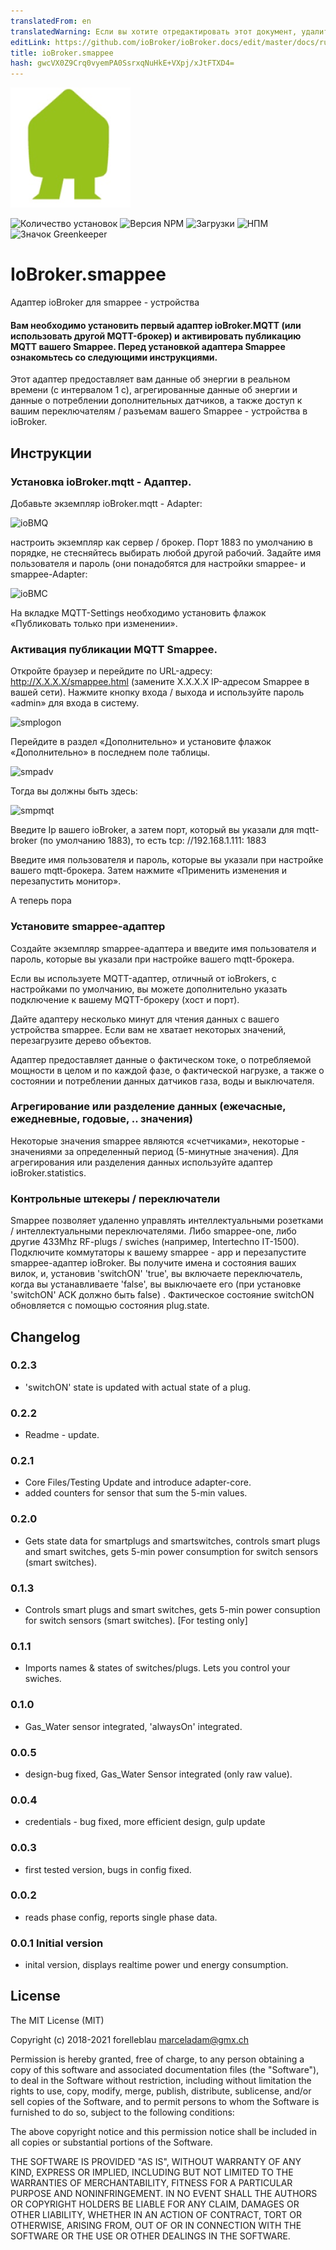 ```yaml
---
translatedFrom: en
translatedWarning: Если вы хотите отредактировать этот документ, удалите поле «translationFrom», в противном случае этот документ будет снова автоматически переведен
editLink: https://github.com/ioBroker/ioBroker.docs/edit/master/docs/ru/adapterref/iobroker.smappee/README.md
title: ioBroker.smappee
hash: gwcVX0Z9Crq0vyemPA0SsrxqNuHkE+VXpj/xJtFTXD4=
---
```

![Логотип](../../../en/adapterref/iobroker.smappee/admin/smappee.png)

![Количество установок](http://iobroker.live/badges/smappee-stable.svg)
![Версия NPM](http://img.shields.io/npm/v/iobroker.smappee.svg)
![Загрузки](https://img.shields.io/npm/dm/iobroker.smappee.svg)
![НПМ](https://nodei.co/npm/iobroker.smappee.png?downloads=true)
![Значок Greenkeeper](https://badges.greenkeeper.io/iobroker-community-adapters/ioBroker.smappee.svg)

# IoBroker.smappee
Адаптер ioBroker для smappee - устройства

#### Вам необходимо установить первый адаптер ioBroker.MQTT (или использовать другой MQTT-брокер) и активировать публикацию MQTT вашего Smappee. Перед установкой адаптера Smappee ознакомьтесь со следующими инструкциями.
Этот адаптер предоставляет вам данные об энергии в реальном времени (с интервалом 1 с), агрегированные данные об энергии и данные о потреблении дополнительных датчиков, а также доступ к вашим переключателям / разъемам вашего Smappee - устройства в ioBroker.

## Инструкции
### Установка ioBroker.mqtt - Адаптер.
Добавьте экземпляр ioBroker.mqtt - Adapter:

![ioBMQ](https://github.com/iobroker-community-adapters/ioBroker.smappee/blob/master/admin/ioBrokerMQTTBroker.PNG)

настроить экземпляр как сервер / брокер. Порт 1883 по умолчанию в порядке, не стесняйтесь выбирать любой другой рабочий.
Задайте имя пользователя и пароль (они понадобятся для настройки smappee- и smappee-Adapter:

![ioBMC](https://github.com/iobroker-community-adapters/ioBroker.smappee/blob/master/admin/ioBrokerMQTTConfig.PNG)

На вкладке MQTT-Settings необходимо установить флажок «Публиковать только при изменении».

### Активация публикации MQTT Smappee.
Откройте браузер и перейдите по URL-адресу: <http://X.X.X.X/smappee.html> (замените X.X.X.X IP-адресом Smappee в вашей сети).
Нажмите кнопку входа / выхода и используйте пароль «admin» для входа в систему.

![smplogon](https://github.com/iobroker-community-adapters/ioBroker.smappee/blob/master/admin/smplogon.png)

Перейдите в раздел «Дополнительно» и установите флажок «Дополнительно» в последнем поле таблицы.

![smpadv](https://github.com/iobroker-community-adapters/ioBroker.smappee/blob/master/admin/smpadv.jpeg)

Тогда вы должны быть здесь:

![smpmqt](https://github.com/iobroker-community-adapters/ioBroker.smappee/blob/master/admin/smpmqt.png)

Введите Ip вашего ioBroker, а затем порт, который вы указали для mqtt-broker (по умолчанию 1883), то есть tcp: //192.168.1.111: 1883

Введите имя пользователя и пароль, которые вы указали при настройке вашего mqtt-брокера.
Затем нажмите «Применить изменения и перезапустить монитор».

А теперь пора

### Установите smappee-адаптер
Создайте экземпляр smappee-адаптера и введите имя пользователя и пароль, которые вы указали при настройке вашего mqtt-брокера.

Если вы используете MQTT-адаптер, отличный от ioBrokers, с настройками по умолчанию, вы можете дополнительно указать подключение к вашему MQTT-брокеру (хост и порт).

Дайте адаптеру несколько минут для чтения данных с вашего устройства smappee. Если вам не хватает некоторых значений, перезагрузите дерево объектов.

Адаптер предоставляет данные о фактическом токе, о потребляемой мощности в целом и по каждой фазе, о фактической нагрузке, а также о состоянии и потреблении данных датчиков газа, воды и выключателя.

### Агрегирование или разделение данных (ежечасные, ежедневные, годовые, .. значения)
Некоторые значения smappee являются «счетчиками», некоторые - значениями за определенный период (5-минутные значения).
Для агрегирования или разделения данных используйте адаптер ioBroker.statistics.

### Контрольные штекеры / переключатели
Smappee позволяет удаленно управлять интеллектуальными розетками / интеллектуальными переключателями. Либо smappee-one, либо другие 433Mhz RF-plugs / swiches (например, Intertechno IT-1500). Подключите коммутаторы к вашему smappee - app и перезапустите smappee-адаптер ioBroker. Вы получите имена и состояния ваших вилок, и, установив 'switchON' 'true', вы включаете переключатель, когда вы устанавливаете 'false', вы выключаете его (при установке 'switchON' ACK должно быть false) . Фактическое состояние switchON обновляется с помощью состояния plug.state.

## Changelog

### 0.2.3

-   'switchON' state is updated with actual state of a plug.

### 0.2.2

-   Readme - update.

### 0.2.1

-   Core Files/Testing Update and introduce adapter-core.
-   added counters for sensor that sum the 5-min values.

### 0.2.0

-   Gets state data for smartplugs and smartswitches, controls smart plugs and smart switches, gets 5-min power consumption for switch sensors (smart switches).

### 0.1.3

-   Controls smart plugs and smart switches, gets 5-min power consuption for switch sensors (smart switches). [For testing only]

### 0.1.1

-   Imports names & states of switches/plugs. Lets you control your swiches.

### 0.1.0

-   Gas_Water sensor integrated, 'alwaysOn' integrated.

### 0.0.5

-   design-bug fixed, Gas_Water Sensor integrated (only raw value).

### 0.0.4

-   credentials - bug fixed, more efficient design, gulp update

### 0.0.3

-   first tested version, bugs in config fixed.

### 0.0.2

-   reads phase config, reports single phase data.

### 0.0.1 Initial version

-   inital version, displays realtime power und energy consumption.

## License

The MIT License (MIT)

Copyright (c) 2018-2021 forelleblau marceladam@gmx.ch

Permission is hereby granted, free of charge, to any person obtaining a copy
of this software and associated documentation files (the "Software"), to deal
in the Software without restriction, including without limitation the rights
to use, copy, modify, merge, publish, distribute, sublicense, and/or sell
copies of the Software, and to permit persons to whom the Software is
furnished to do so, subject to the following conditions:

The above copyright notice and this permission notice shall be included in
all copies or substantial portions of the Software.

THE SOFTWARE IS PROVIDED "AS IS", WITHOUT WARRANTY OF ANY KIND, EXPRESS OR
IMPLIED, INCLUDING BUT NOT LIMITED TO THE WARRANTIES OF MERCHANTABILITY,
FITNESS FOR A PARTICULAR PURPOSE AND NONINFRINGEMENT. IN NO EVENT SHALL THE
AUTHORS OR COPYRIGHT HOLDERS BE LIABLE FOR ANY CLAIM, DAMAGES OR OTHER
LIABILITY, WHETHER IN AN ACTION OF CONTRACT, TORT OR OTHERWISE, ARISING FROM,
OUT OF OR IN CONNECTION WITH THE SOFTWARE OR THE USE OR OTHER DEALINGS IN
THE SOFTWARE.
